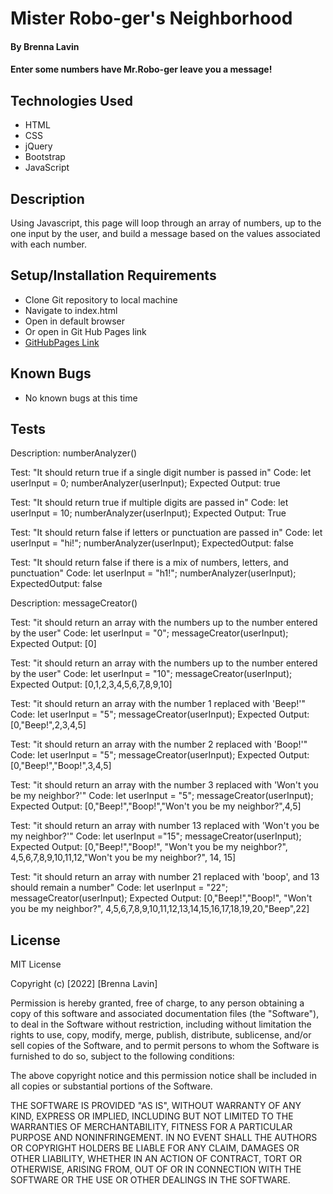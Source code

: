 # Mister Robo-ger's Neighborhood

#### By Brenna Lavin

#### Enter some numbers have Mr.Robo-ger leave you a message!

## Technologies Used

* HTML
* CSS
* jQuery
* Bootstrap
* JavaScript

## Description

Using Javascript, this page will loop through an array of numbers, up to the one input by the user, and build a message based on the values associated with each number.

## Setup/Installation Requirements

* Clone Git repository to local machine
* Navigate to index.html
* Open in default browser
* Or open in Git Hub Pages link
* [GitHubPages Link]("http://www.google.com")

## Known Bugs

* No known bugs at this time

## Tests

Description: numberAnalyzer()

Test: "It should return true if a single digit number is passed in"
Code:
let userInput = 0;
numberAnalyzer(userInput);
Expected Output:
true

Test: "It should return true if multiple digits are passed in"
Code:
let userInput = 10;
numberAnalyzer(userInput);
Expected Output:
True

Test: "It should return false if letters or punctuation are passed in"
Code:
let userInput = "hi!";
numberAnalyzer(userInput);
ExpectedOutput:
false

Test: "It should return false if there is a mix of numbers, letters, and punctuation"
Code:
let userInput = "h1!";
numberAnalyzer(userInput);
ExpectedOutput:
false

Description: messageCreator()

Test: "it should return an array with the numbers up to the number entered by the user"
Code:
let userInput = "0";
messageCreator(userInput);
Expected Output:
[0]

Test: "it should return an array with the numbers up to the number entered by the user"
Code:
let userInput = "10";
messageCreator(userInput);
Expected Output:
[0,1,2,3,4,5,6,7,8,9,10]

Test: "it should return an array with the number 1 replaced with 'Beep!'"
Code:
let userInput = "5";
messageCreator(userInput);
Expected Output:
[0,"Beep!",2,3,4,5]

Test: "it should return an array with the number 2 replaced with 'Boop!'"
Code:
let userInput = "5";
messageCreator(userInput);
Expected Output:
[0,"Beep!","Boop!",3,4,5]

Test: "it should return an array with the number 3 replaced with 'Won't you be my neighbor?'"
Code:
let userInput = "5";
messageCreator(userInput);
Expected Output:
[0,"Beep!","Boop!","Won't you be my neighbor?",4,5]

Test: "it should return an array with number 13 replaced with 'Won't you be my neighbor?'"
Code:
let userInput ="15";
messageCreator(userInput);
Expected Output:
[0,"Beep!","Boop!", "Won't you be my neighbor?", 4,5,6,7,8,9,10,11,12,"Won't you be my neighbor?", 14, 15]

Test: "it should return an array with number 21 replaced with 'boop', and 13 should remain a number"
Code:
let userInput = "22";
messageCreator(userInput);
Expected Output:
[0,"Beep!","Boop!", "Won't you be my neighbor?", 4,5,6,7,8,9,10,11,12,13,14,15,16,17,18,19,20,"Beep",22]

## License

MIT License

Copyright (c) [2022] [Brenna Lavin]

Permission is hereby granted, free of charge, to any person obtaining a copy
of this software and associated documentation files (the "Software"), to deal
in the Software without restriction, including without limitation the rights
to use, copy, modify, merge, publish, distribute, sublicense, and/or sell
copies of the Software, and to permit persons to whom the Software is
furnished to do so, subject to the following conditions:

The above copyright notice and this permission notice shall be included in all
copies or substantial portions of the Software.

THE SOFTWARE IS PROVIDED "AS IS", WITHOUT WARRANTY OF ANY KIND, EXPRESS OR
IMPLIED, INCLUDING BUT NOT LIMITED TO THE WARRANTIES OF MERCHANTABILITY,
FITNESS FOR A PARTICULAR PURPOSE AND NONINFRINGEMENT. IN NO EVENT SHALL THE
AUTHORS OR COPYRIGHT HOLDERS BE LIABLE FOR ANY CLAIM, DAMAGES OR OTHER
LIABILITY, WHETHER IN AN ACTION OF CONTRACT, TORT OR OTHERWISE, ARISING FROM,
OUT OF OR IN CONNECTION WITH THE SOFTWARE OR THE USE OR OTHER DEALINGS IN THE
SOFTWARE.

